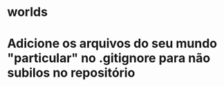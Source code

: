 # worlds
# Adicione os arquivos do seu mundo "particular" no .gitignore para não subilos no repositório 